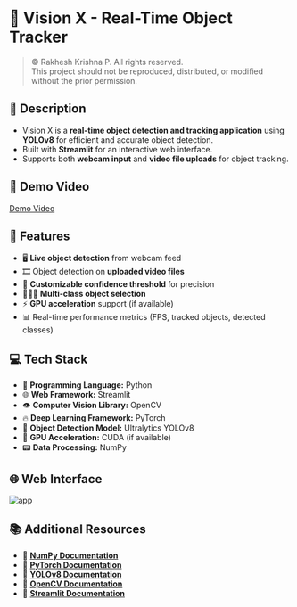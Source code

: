 # 🎯 Vision X - Real-Time Object Tracker

> &copy; Rakhesh Krishna P. All rights reserved.  
> This project should not be reproduced, distributed, or modified without the prior permission.

## 📝 Description

- Vision X is a **real-time object detection and tracking application** using **YOLOv8** for efficient and accurate object detection. 
- Built with **Streamlit** for an interactive web interface.
- Supports both **webcam input** and **video file uploads** for object tracking.

## 🎥 Demo Video 
[Demo Video](https://github.com/user-attachments/assets/8a122056-924a-4b6f-964f-bc15b3037ac7)

## 🚀 Features

- 🖥️ **Live object detection** from webcam feed
- 🎞️ Object detection on **uploaded video files**
- 🎯 **Customizable confidence threshold** for precision
- 🧑‍🤝‍🧑 **Multi-class object selection**
- ⚡ **GPU acceleration** support (if available)
- 📊 Real-time performance metrics (FPS, tracked objects, detected classes)

## 💻 Tech Stack

- 🐍 **Programming Language:** Python
- 🌐 **Web Framework:** Streamlit
- 👁️ **Computer Vision Library:** OpenCV
- 🔥 **Deep Learning Framework:** PyTorch
- 🦾 **Object Detection Model:** Ultralytics YOLOv8
- 🚀 **GPU Acceleration:** CUDA (if available)
- 📟 **Data Processing:** NumPy

## 🌐 Web Interface

![app](https://github.com/user-attachments/assets/114ac788-83fc-4f3b-a63d-ff37590c973f)

## 📚 Additional Resources

- 📘 **[NumPy Documentation](https://numpy.org/doc/stable/)**
- 📘 **[PyTorch Documentation](https://pytorch.org/docs/)**
- 📘 **[YOLOv8 Documentation](https://docs.ultralytics.com/)**
- 📘 **[OpenCV Documentation](https://docs.opencv.org/)**
- 📘 **[Streamlit Documentation](https://docs.streamlit.io/)**
